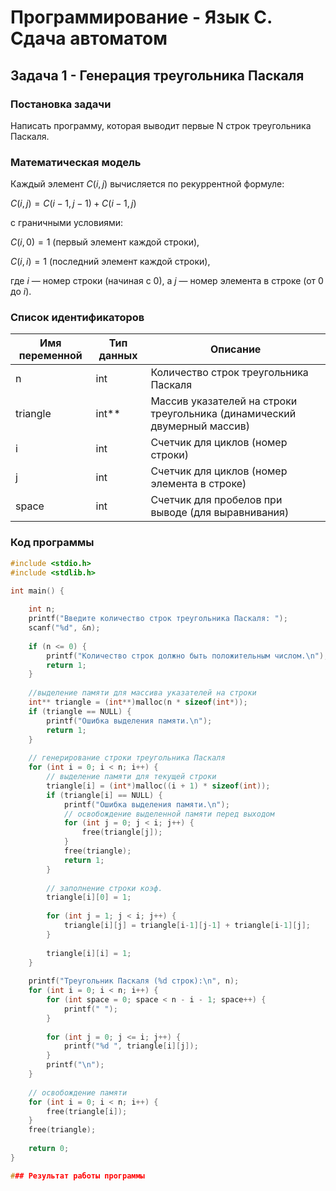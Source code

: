 # Программирование - Язык C. Сдача автоматом

## Задача 1 - Генерация треугольника Паскаля

### Постановка задачи
Написать программу, которая выводит первые N строк треугольника Паскаля.


### Математическая модель

Каждый элемент $C(i, j)$ вычисляется по рекуррентной формуле:  
  
$C(i, j) = C(i-1, j-1) + C(i-1, j)$  
  
с граничными условиями:  
  
$C(i, 0) = 1$ (первый элемент каждой строки),  
  
$C(i, i) = 1$ (последний элемент каждой строки),  
  
где $i$ — номер строки (начиная с 0), а $j$ — номер элемента в строке (от 0 до $i$). 

### Список идентификаторов

| Имя переменной | Тип данных | Описание |
|----------------|------------|----------|
| n              | int        | Количество строк треугольника Паскаля |
| triangle       | int**      | Массив указателей на строки треугольника (динамический двумерный массив) |
| i              | int        | Счетчик для циклов (номер строки) |
| j              | int        | Счетчик для циклов (номер элемента в строке) |
| space          | int        | Счетчик для пробелов при выводе (для выравнивания) |

### Код программы


```c
#include <stdio.h>
#include <stdlib.h>

int main() {
    
    int n;
    printf("Введите количество строк треугольника Паскаля: ");
    scanf("%d", &n);
    
    if (n <= 0) {
        printf("Количество строк должно быть положительным числом.\n");
        return 1;
    }
    
    //выделение памяти для массива указателей на строки
    int** triangle = (int**)malloc(n * sizeof(int*));
    if (triangle == NULL) {
        printf("Ошибка выделения памяти.\n");
        return 1;
    }
    
    // генерирование строки треугольника Паскаля
    for (int i = 0; i < n; i++) {
        // выделение памяти для текущей строки
        triangle[i] = (int*)malloc((i + 1) * sizeof(int));
        if (triangle[i] == NULL) {
            printf("Ошибка выделения памяти.\n");
            // освобождение выделенной памяти перед выходом
            for (int j = 0; j < i; j++) {
                free(triangle[j]);
            }
            free(triangle);
            return 1;
        }
        
        // заполнение строки коэф.
        triangle[i][0] = 1;
        
        for (int j = 1; j < i; j++) {
            triangle[i][j] = triangle[i-1][j-1] + triangle[i-1][j];
        }
        
        triangle[i][i] = 1;
    }
    
    printf("Треугольник Паскаля (%d строк):\n", n);
    for (int i = 0; i < n; i++) {
        for (int space = 0; space < n - i - 1; space++) {
            printf(" ");
        }
        
        for (int j = 0; j <= i; j++) {
            printf("%d ", triangle[i][j]);
        }
        printf("\n");
    }
    
    // освобождение памяти
    for (int i = 0; i < n; i++) {
        free(triangle[i]);
    }
    free(triangle);
    
    return 0;
}

### Результат работы программы
